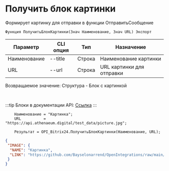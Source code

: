 ﻿---
sidebar_position: 8
---

# Получить блок картинки
 Формирует картинку для отправки в функции ОтправитьСообщение



`Функция ПолучитьБлокКартинки(Знач Наименование, Знач URL) Экспорт`

  | Параметр | CLI опция | Тип | Назначение |
  |-|-|-|-|
  | Наименование | --title | Строка | Наименование картинки |
  | URL | --url | Строка | URL картинки для отправки |

  
  Возвращаемое значение:   Структура - Блок с картинкой

<br/>

:::tip
Блоки в документации API: [Ссылка](https://dev.1c-bitrix.ru/learning/course/?COURSE_ID=93&CHAPTER_ID=07867)
:::
<br/>


```bsl title="Пример кода"
    Наименование = "Картинка";
    URL          = "https://api.athenaeum.digital/test_data/picture.jpg";

    Результат = OPI_Bitrix24.ПолучитьБлокКартинки(Наименование, URL);
```
    



```json title="Результат"
{
 "IMAGE": {
  "NAME": "Картинка",
  "LINK": "https://github.com/Bayselonarrend/OpenIntegrations/raw/main/service/test_data/picture.jpg"
 }
}
```
